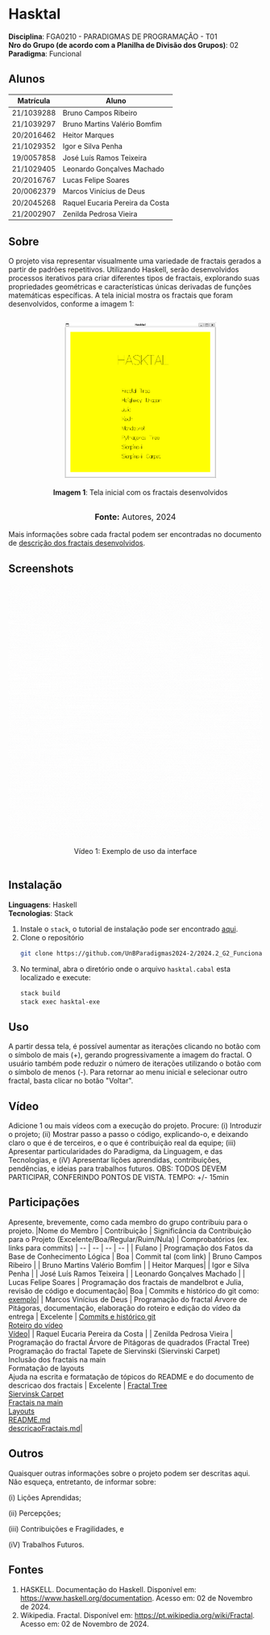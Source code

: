 # Hasktal


**Disciplina**: FGA0210 - PARADIGMAS DE PROGRAMAÇÃO - T01 <br>
**Nro do Grupo (de acordo com a Planilha de Divisão dos Grupos)**: 02<br>
**Paradigma**: Funcional<br>

## Alunos
|Matrícula | Aluno |
| -- | -- |
| 21/1039288  |  Bruno Campos Ribeiro |
| 21/1039297  |  Bruno Martins Valério Bomfim |
| 20/2016462  |  Heitor Marques|
| 21/1029352  |  Igor e Silva Penha |
| 19/0057858  |  José Luís Ramos Teixeira |
| 21/1029405  |  Leonardo Gonçalves Machado |
| 20/2016767  |  Lucas Felipe Soares |
| 20/0062379  |  Marcos Vinícius de Deus |
| 20/2045268  |  Raquel Eucaria Pereira da Costa |
| 21/2002907  |  Zenilda Pedrosa Vieira |


## Sobre 

O projeto visa representar visualmente uma variedade de fractais gerados a partir de padrões repetitivos. Utilizando Haskell, serão desenvolvidos processos iterativos para criar diferentes tipos de fractais, explorando suas propriedades geométricas e características únicas derivadas de funções matemáticas específicas. A tela inicial mostra os fractais que foram desenvolvidos, conforme a imagem 1:

<div align="center">
  <figure style="display: inline-block; margin-right: 20px;">
    <img src="./imgs/telaInicial.png" width="300" />
    <figcaption><br><strong>Imagem 1</strong>: Tela inicial com os fractais desenvolvidos</figcaption>
  </figure>
  <font size="3"><p style="text-align: center"><strong>Fonte:</strong> Autores</a>, 2024</p></font>
</div>

Mais informações sobre cada fractal podem ser encontradas no documento de [descrição dos fractais desenvolvidos](./docs/descricaoFractais.md).



## Screenshots
![rep](./imgs/exemplo-de-uso.gif)

<div style="text-align:center"> Vídeo 1: Exemplo de uso da interface</div>
<br>

## Instalação 
**Linguagens**: Haskell<br>
**Tecnologias**: Stack<br>
1. Instale o `stack`,  o tutorial de instalação pode ser encontrado [aqui](https://docs.haskellstack.org/en/stable/install_and_upgrade/).
2. Clone o repositório 
    ```bash
    git clone https://github.com/UnBParadigmas2024-2/2024.2_G2_Funcional_Hasktal.git
    ```
3. No terminal, abra o diretório onde o arquivo `hasktal.cabal` esta localizado e execute:
    ```bash
    stack build
    stack exec hasktal-exe
    ```

## Uso 
A partir dessa tela, é possível aumentar as iterações clicando no botão com o símbolo de mais (+), gerando progressivamente a imagem do fractal. O usuário também pode reduzir o número de iterações utilizando o botão com o símbolo de menos (-). Para retornar ao menu inicial e selecionar outro fractal, basta clicar no botão "Voltar".

## Vídeo
Adicione 1 ou mais vídeos com a execução do projeto.
Procure: 
(i) Introduzir o projeto;
(ii) Mostrar passo a passo o código, explicando-o, e deixando claro o que é de terceiros, e o que é contribuição real da equipe;
(iii) Apresentar particularidades do Paradigma, da Linguagem, e das Tecnologias, e
(iV) Apresentar lições aprendidas, contribuições, pendências, e ideias para trabalhos futuros.
OBS: TODOS DEVEM PARTICIPAR, CONFERINDO PONTOS DE VISTA.
TEMPO: +/- 15min

## Participações
Apresente, brevemente, como cada membro do grupo contribuiu para o projeto.
|Nome do Membro | Contribuição | Significância da Contribuição para o Projeto (Excelente/Boa/Regular/Ruim/Nula) | Comprobatórios (ex. links para commits)
| -- | -- | -- | -- |
| Fulano  |  Programação dos Fatos da Base de Conhecimento Lógica | Boa | Commit tal (com link)
|  Bruno Campos Ribeiro |
|  Bruno Martins Valério Bomfim |
|  Heitor Marques|
|  Igor e Silva Penha |
|  José Luís Ramos Teixeira |
|  Leonardo Gonçalves Machado |
|  Lucas Felipe Soares | Programação dos fractais de mandelbrot e Julia, revisão de código e documentação| Boa | Commits e histórico do git como: [exemplo](https://github.com/UnBParadigmas2024-2/2024.2_G2_Funcional_Hasktal/commit/9b03ed6c5577f58023c9d4945ca18f3b56881a87)|
|  Marcos Vinícius de Deus | Programação do fractal Árvore de Pitágoras, documentação, elaboração do roteiro e edição do vídeo da entrega | Excelente | [Commits e histórico git](https://github.com/UnBParadigmas2024-2/2024.2_G2_Funcional_Hasktal/commit/df4288c61085d8cfb6157bc12b2e026439acd394) <br> [Roteiro do vídeo](https://github.com/UnBParadigmas2024-2/2024.2_G2_Funcional_Hasktal/issues/9) <br> [Vídeo]()|
|  Raquel Eucaria Pereira da Costa |
|  Zenilda Pedrosa Vieira | Programação do fractal Árvore de Pitágoras de quadrados (Fractal Tree) <br> Programação do fractal Tapete de Siervinski (Siervinski Carpet) <br> Inclusão dos fractais na main <br> Formatação de layouts <br> Ajuda na escrita e formatação de tópicos do README e do documento de descricao dos fractais | Excelente | [Fractal Tree]() <br> [Siervinsk Carpet]() <br> [Fractais na main]() <br> [Layouts]() <br> [README.md]() <br>  [descricaoFractais.md]()|


## Outros 
Quaisquer outras informações sobre o projeto podem ser descritas aqui. Não esqueça, entretanto, de informar sobre:

(i) Lições Aprendidas;

(ii) Percepções;

(iii) Contribuições e Fragilidades, e

(iV) Trabalhos Futuros.


## Fontes
1. HASKELL. Documentação do Haskell. Disponível em: <https://www.haskell.org/documentation>. Acesso em: 02 de Novembro de 2024.
2. Wikipedia. Fractal. Disponível em: <https://pt.wikipedia.org/wiki/Fractal>. Acesso em: 02 de Novembro de 2024.
